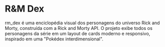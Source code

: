 # R&M Dex
rm_dex é uma enciclopédia visual dos personagens do universo Rick and Morty, construída com a Rick and Morty API. O projeto exibe todos os personagens da série em um layout de cards moderno e responsivo, inspirado em uma "Pokédex interdimensional".
